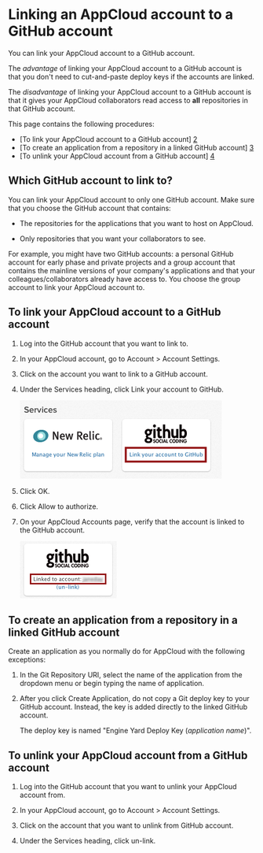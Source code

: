 <h1>Linking an AppCloud account to a GitHub account</h1>

You can link your AppCloud account to a GitHub account. 

The _advantage_ of linking your AppCloud account to a GitHub account is that you don't need to cut-and-paste deploy keys if the accounts are linked. 

The _disadvantage_ of linking your AppCloud account to a GitHub account is that it gives your AppCloud collaborators read access to **all** repositories in that GitHub account. 

This page contains the following procedures:  
* [To link your AppCloud account to a GitHub account] [2]  
* [To create an application from a repository in a linked GitHub account] [3]  
* [To unlink your AppCloud account from a GitHub account] [4] 

<h2 id="topic1">Which GitHub account to link to?</h2>

You can link your AppCloud account to only one GitHub account. Make sure that you choose the GitHub account that contains:

*  The repositories for the applications that you want to host on AppCloud. 

*  Only repositories that you want your collaborators to see.

For example, you might have two GitHub accounts: a personal GitHub account for early phase and private projects and a group account that contains the mainline versions of your company's applications and that your colleagues/collaborators already have access to. You choose the group account to link your AppCloud account to.

<h2 id="topic2">To link your AppCloud account to a GitHub account</h2>

1. Log into the GitHub account that you want to link to. 

2. In your AppCloud account, go to Account > Account Settings.

2. Click on the account you want to link to a GitHub account.

3. Under the Services heading, click Link your account to GitHub.

     ![github link](images/github_icon.png)

4. Click OK.

5. Click Allow to authorize.

6. On your AppCloud Accounts page, verify that the account is linked to the GitHub account.

     ![confirm the link](images/confirm_github_link.png)

<h2 id="topic3">To create an application from a repository in a linked GitHub account</h2>

Create an application as you normally do for AppCloud with the following exceptions:

1. In the Git Repository URI, select the name of the application from the dropdown menu or begin typing the name of application.

2. After you click Create Application, do not copy a Git deploy key to your GitHub account. 
     Instead, the key is added directly to the linked GitHub account.

     The deploy key is named "Engine Yard Deploy Key (_application name_)".

<h2 id="topic4">To unlink your AppCloud account from a GitHub account</h2>

1. Log into the GitHub account that you want to unlink your AppCloud account from. 

2. In your AppCloud account, go to Account > Account Settings.

2. Click on the account that you want to unlink from GitHub account.

3. Under the Services heading, click un-link.
  

[1]: #topic1        "topic1"
[2]: #topic2        "topic2"
[3]: #topic3        "topic3"
[4]: #topic4        "topic4"
[5]: #topic5        "topic5"
[6]: #topic6        "topic6"